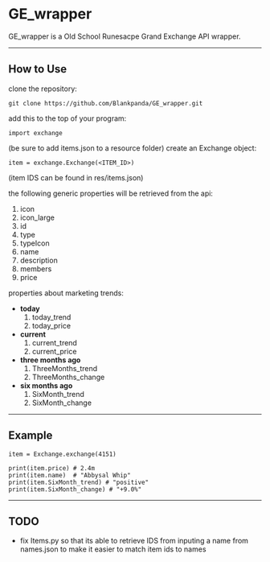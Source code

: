 # GE_wrapper
GE_wrapper is a Old School Runesacpe Grand Exchange API wrapper.

---
How to Use
---

clone the repository:
    
    git clone https://github.com/Blankpanda/GE_wrapper.git

add this to the top of your program:
    
    import exchange
    
(be sure to add items.json to a resource folder)
create an Exchange object:
   
    item = exchange.Exchange(<ITEM_ID>)
(item IDS can be found in res/items.json)

the following generic properties will be retrieved from the api:
  1. icon
  2. icon_large
  3. id
  4. type
  5. typeIcon
  6. name
  7. description
  8. members
  9. price
  
properties about marketing trends:
  
  * **today**
    1. today_trend
    2. today_price
  * **current**
    1. current_trend
    2. current_price
  * **three months ago**
    1. ThreeMonths_trend
    2. ThreeMonths_change
  * **six months ago**
    1. SixMonth_trend
    2. SixMonth_change
  
---
Example
---
    item = Exchange.exchange(4151)
    
    print(item.price) # 2.4m
    print(item.name)  # "Abbysal Whip"
    print(item.SixMonth_trend) # "positive"
    print(item.SixMonth_change) # "+9.0%"
    

---
TODO
---
  * fix Items.py so that its able to retrieve IDS from inputing a name from names.json to make it easier to match item ids to names
  

  

